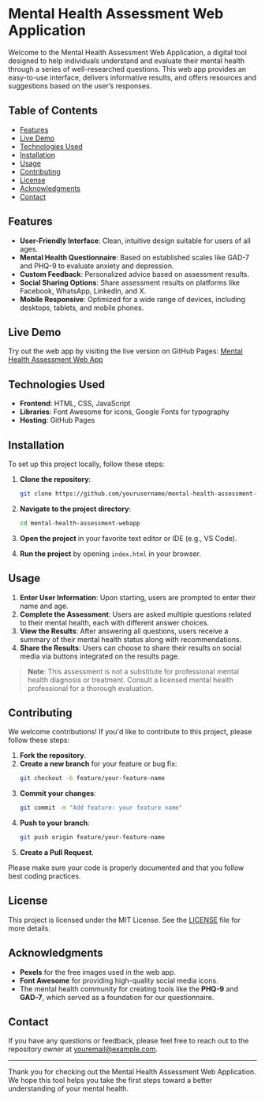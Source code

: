 # Mental Health Assessment Web Application

Welcome to the Mental Health Assessment Web Application, a digital tool designed to help individuals understand and evaluate their mental health through a series of well-researched questions. This web app provides an easy-to-use interface, delivers informative results, and offers resources and suggestions based on the user’s responses.

## Table of Contents

- [Features](#features)
- [Live Demo](#live-demo)
- [Technologies Used](#technologies-used)
- [Installation](#installation)
- [Usage](#usage)
- [Contributing](#contributing)
- [License](#license)
- [Acknowledgments](#acknowledgments)
- [Contact](#contact)

## Features

- **User-Friendly Interface**: Clean, intuitive design suitable for users of all ages.
- **Mental Health Questionnaire**: Based on established scales like GAD-7 and PHQ-9 to evaluate anxiety and depression.
- **Custom Feedback**: Personalized advice based on assessment results.
- **Social Sharing Options**: Share assessment results on platforms like Facebook, WhatsApp, LinkedIn, and X.
- **Mobile Responsive**: Optimized for a wide range of devices, including desktops, tablets, and mobile phones.

## Live Demo

Try out the web app by visiting the live version on GitHub Pages: [Mental Health Assessment Web App](https://yourusername.github.io/mental-health-assessment-webapp/)

## Technologies Used

- **Frontend**: HTML, CSS, JavaScript
- **Libraries**: Font Awesome for icons, Google Fonts for typography
- **Hosting**: GitHub Pages

## Installation

To set up this project locally, follow these steps:

1. **Clone the repository**:
   ```sh
   git clone https://github.com/yourusername/mental-health-assessment-webapp.git
   ```

2. **Navigate to the project directory**:
   ```sh
   cd mental-health-assessment-webapp
   ```

3. **Open the project** in your favorite text editor or IDE (e.g., VS Code).

4. **Run the project** by opening `index.html` in your browser.

## Usage

1. **Enter User Information**: Upon starting, users are prompted to enter their name and age.
2. **Complete the Assessment**: Users are asked multiple questions related to their mental health, each with different answer choices.
3. **View the Results**: After answering all questions, users receive a summary of their mental health status along with recommendations.
4. **Share the Results**: Users can choose to share their results on social media via buttons integrated on the results page.

> **Note**: This assessment is not a substitute for professional mental health diagnosis or treatment. Consult a licensed mental health professional for a thorough evaluation.

## Contributing

We welcome contributions! If you'd like to contribute to this project, please follow these steps:

1. **Fork the repository**.
2. **Create a new branch** for your feature or bug fix:
   ```sh
   git checkout -b feature/your-feature-name
   ```
3. **Commit your changes**:
   ```sh
   git commit -m "Add feature: your feature name"
   ```
4. **Push to your branch**:
   ```sh
   git push origin feature/your-feature-name
   ```
5. **Create a Pull Request**.

Please make sure your code is properly documented and that you follow best coding practices.

## License

This project is licensed under the MIT License. See the [LICENSE](LICENSE) file for more details.

## Acknowledgments

- **Pexels** for the free images used in the web app.
- **Font Awesome** for providing high-quality social media icons.
- The mental health community for creating tools like the **PHQ-9** and **GAD-7**, which served as a foundation for our questionnaire.

## Contact

If you have any questions or feedback, please feel free to reach out to the repository owner at [youremail@example.com](mailto:youremail@example.com).

---
Thank you for checking out the Mental Health Assessment Web Application. We hope this tool helps you take the first steps toward a better understanding of your mental health.


